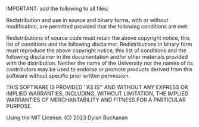 IMPORTANT: add the following to all files:

Redistribution and use in source and binary forms, with or without modification, are permitted provided that the following conditions are met:

Redistributions of source code must retain the above copyright notice, this list of conditions and the following disclaimer.
Redistributions in binary form must reproduce the above copyright notice, this list of conditions and the following disclaimer in the documentation and/or other materials provided with the distribution.
Neither the name of the University nor the names of its contributors may be used to endorse or promote products derived from this software without specific prior written permission.

THIS SOFTWARE IS PROVIDED ''AS IS'' AND WITHOUT ANY EXPRESS OR IMPLIED WARRANTIES, INCLUDING, WITHOUT LIMITATION, THE IMPLIED WARRANTIES OF MERCHANTABILITY AND FITNESS FOR A PARTICULAR PURPOSE.

Using the MIT License. (C) 2023 Dylan Buchanan